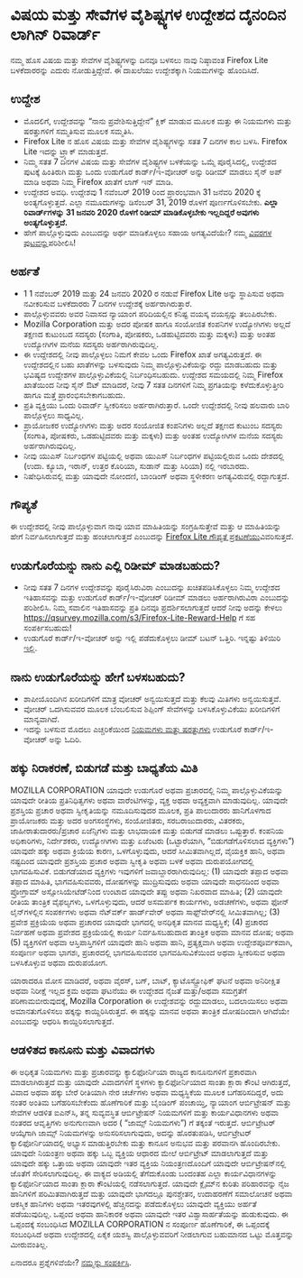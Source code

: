 # ವಿಷಯ ಮತ್ತು ಸೇವೆಗಳ ವೈಶಿಷ್ಟ್ಯಗಳ ಉದ್ದೇಶದ ದೈನಂದಿನ ಲಾಗಿನ್ ರಿವಾರ್ಡ್

ನಮ್ಮ ಹೊಸ ವಿಷಯ ಮತ್ತು ಸೇವೆಗಳ ವೈಶಿಷ್ಟ್ಯಗಳನ್ನು ದಿನವೂ ಬಳಸಲು ನಾವು ನಿಷ್ಠಾವಂತ Firefox Lite ಬಳಕೆದಾರರನ್ನು ಎದುರು ನೋಡುತ್ತಿದ್ದೇವೆ. ಈ ದಾಖಲೆಯು ಉದ್ದೇಶಕ್ಕಾಗಿ ನಿಯಮಗಳನ್ನು ಹೊಂದಿಸಿದೆ.

## ಉದ್ದೇಶ
* ಮೊದಲಿಗೆ, ಉದ್ದೇಶವನ್ನು “ನಾನು ಪ್ರವೇಶಿಸುತ್ತಿದ್ದೇನೆ” ಕ್ಲಿಕ್ ಮಾಡುವ ಮೂಲಕ ಮತ್ತು ಈ ನಿಯಮಗಳು ಮತ್ತು ಷರತ್ತುಗಳಿಗೆ ಸಮ್ಮತಿಸುವ ಮೂಲಕ ಸಮ್ಮತಿಸಿ.
* Firefox Lite ನ ಹೊಸ ವಿಷಯ ಮತ್ತು ಸೇವೆಗಳ ವೈಶಿಷ್ಟ್ಯಗಳನ್ನು ಸತತ 7 ದಿನಗಳ ಕಾಲ ಬಳಸಿ. Firefox Lite ಇದನ್ನು ಟ್ರ್ಯಾಕ್ ಮಾಡುತ್ತದೆ.
* ನಿಮ್ಮ ಸತತ 7 ದಿನಗಳ ವಿಷಯ ಮತ್ತು ಸೇವೆಗಳ ವೈಶಿಷ್ಟ್ಯಗಳ ಬಳಕೆಯನ್ನು ಒಮ್ಮೆ ಪೂರೈಸಿದಲ್ಲಿ, ಉದ್ದೇಶದ ಪುಟಕ್ಕೆ ಹಿಂತಿರುಗಿ ಮತ್ತು ಒಂದು ಉಡುಗೊರೆ ಕಾರ್ಡ್/ಇ-ವೋಚರ್ ಅನ್ನು ರಿಡೀಮ್ ಮಾಡಲು ಸೈನ್ ಅಪ್ ಮಾಡಿ ಅಥವಾ ನಿಮ್ಮ Firefox ಖಾತೆಗೆ ಲಾಗ್ ಇನ್ ಮಾಡಿ.
* ಉದ್ದೇಶದ ಅವಧಿ. ಉದ್ದೇಶವು 1 ನವೆಂಬರ್ 2019 ರಿಂದ ಪ್ರಾರಂಭವಾಗಿ 31 ಜನೆವರಿ 2020 ಕ್ಕೆ ಅಂತ್ಯಗೊಳ್ಳುತ್ತದೆ. ಎಲ್ಲಾ ನಮೂದುಗಳನ್ನು ಡಿಸೆಂಬರ್ 31, 2019 ರೊಳಗೆ ಪೂರ್ಣಗೊಳಿಸಬೇಕು. **ಎಲ್ಲಾ ರಿವಾರ್ಡ್‌ಗಳನ್ನು 31 ಜನವರಿ 2020 ರೊಳಗೆ ರಿಡೀಮ್ ಮಾಡಿಕೊಳ್ಳಬೇಕು ಇಲ್ಲದಿದ್ದರೆ ಅವುಗಳು ಅಂತ್ಯಗೊಳ್ಳುತ್ತದೆ.**
* ಹೇಗೆ ಪಾಲ್ಗೊಳ್ಳುವುದು ಎಂಬುದನ್ನು ಅರ್ಥ ಮಾಡಿಕೊಳ್ಳಲು ಸಹಾಯ ಅಗತ್ಯವಿದೆಯೇ? ನಮ್ಮ [ವಿವರಗಳ ಪುಟವನ್ನು]( https://support.mozilla.org/kb/firefox-lite-reward-program )ಪರಿಶೀಲಿಸಿ!

## ಅರ್ಹತೆ

* 1 1 ನವೆಂಬರ್ 2019 ಮತ್ತು 24 ಜನವರಿ 2020 ರ ನಡುವೆ Firefox Lite ಅನ್ನು ಸ್ಥಾಪಿಸುವ ಅಥವಾ ನವೀಕರಿಸುವ ಬಳಕೆದಾರರು 7 ದಿನಗಳ ಉದ್ದೇಶಕ್ಕೆ ಅರ್ಹರಾಗಿರುತ್ತಾರೆ. 
* ಪಾಲ್ಗೊಳ್ಳುವವರು ಅವರ ನಿವಾಸದ ನ್ಯಾಯಾಂಗ ಪರಿದಿಯಲ್ಲಿನ ಕನಿಷ್ಟ ವಯಸ್ಕ ವಯಸ್ಸನ್ನು ತಲುಪಿರಬೇಕು.
* Mozilla Corporation ಮತ್ತು ಅದರ ಪೋಷಕ ಹಾಗೂ ಸಂಯೋಜಿತ ಕಂಪನಿಗಳ ಉದ್ಯೋಗಿಗಳು ಅಲ್ಲದೆ ತಕ್ಷಣದ ಕುಟುಂಬದ ಸದಸ್ಯರು (ಸಂಗಾತಿ, ಪೋಷಕರು, ಒಡಹುಟ್ಟಿದವರು ಮತ್ತು ಮಕ್ಕಳು) ಮತ್ತು ಅಂತಹ ಉದ್ಯೋಗಿಗಳ ಮನೆಯ ಸದಸ್ಯರು ಅರ್ಹರಾಗಿರುವುದಿಲ್ಲ.
* ಈ ಉದ್ದೇಶದಲ್ಲಿ ನೀವು ಪಾಲ್ಗೊಳ್ಳಲು ನಿಮಗೆ ಕೇವಲ ಒಂದು Firefox ಖಾತೆ ಅಗತ್ಯವಿರುತ್ತದೆ. ಈ ಉದ್ದೇಶದಲ್ಲಿನ ಬಹು ಖಾತೆಗಳನ್ನು ಬಳಸುವುದು ನಿಮ್ಮ ಪಾಲ್ಗೊಳ್ಳುವಿಕೆಯನ್ನು ರದ್ದು ಮಾಡಬಹುದು ಮತ್ತು ಭವಿಷ್ಯದ ಉದ್ದೇಶಗಳ ಪಾಲ್ಗೊಳ್ಳುವಿಕೆಯಲ್ಲಿ ನಿರ್ಬಂಧಿಸಬಹುದು. ಉದ್ದೇಶದ ಸಮಯದಲ್ಲಿ ನಿಮ್ಮ Firefox ಖಾತೆಯಿಂದ ನೀವು ಸೈನ್ ಔಟ್ ಮಾಡಿದರೆ, ನೀವು 7 ಸತತ ದಿನಗಳಿಗೆ ನಿಮ್ಮ ಪ್ರಗತಿಯನ್ನು ಕಳೆದುಕೊಳ್ಳುತ್ತೀರಿ ಹಾಗೂ ಮತ್ತೆ ಪ್ರಾರಂಭಿಸಬೇಕಾಗಬಹುದು.
* ಪ್ರತಿ ವ್ಯಕ್ತಿಯು ಒಂದು ರಿವಾರ್ಡ್ ಸ್ವೀಕರಿಸಲು ಅರ್ಹರಾಗಿರುತ್ತಾರೆ. ಒಂದೇ ಉದ್ದೇಶದಲ್ಲಿ ನೀವು ಹಲವಾರು ಬಾರಿ ಪಾಲ್ಗೊಳ್ಳಲು ಸಾಧ್ಯವಿಲ್ಲ.
* ಪ್ರಾಯೋಜಕರ ಉದ್ಯೋಗಿಗಳು ಮತ್ತು ಅದರ ಸಂಯೋಜಿತ ಕಂಪನಿಗಳು ಅಲ್ಲದೆ ತಕ್ಷಣದ ಕುಟುಂಬ ಸದಸ್ಯರು (ಸಂಗಾತಿ, ಪೋಷಕರು, ಒಡಹುಟ್ಟಿದವರು ಮತ್ತು ಮಕ್ಕಳು) ಮತ್ತು ಅಂತಹ ಉದ್ಯೋಗಿಗಳ ಮನೆಯ ಸದಸ್ಯರು ಅರ್ಹರಾಗಿರುವುದಿಲ್ಲ.
* ನೀವು ಯುಎಸ್ ನಿರ್ಬಂಧಗಳ ಪಟ್ಟಿಯಲ್ಲಿ ಅಥವಾ ಯುಎಸ್ ನಿರ್ಬಂಧಗಳ ಪಟ್ಟಿಯಲ್ಲಿರುವ ಒಂದು ದೇಶದಲ್ಲಿ (ಉದಾ. ಕ್ಯೂಬಾ, ಇರಾನ್, ಉತ್ತರ ಕೊರಿಯಾ, ಸುಡಾನ್ ಮತ್ತು ಸಿರಿಯಾ) ನಲ್ಲಿ ಇರಬಾರದು.
* ನಿಷೇಧಿಸಿರುವಲ್ಲಿ ಮತ್ತು ಯಾವುದೇ ನೋಂದಣಿ, ಬಾಂಡಿಂಗ್ ಅಥವಾ ಸ್ಥಳೀಕರಣ ಅಗತ್ಯವಿರುವಲ್ಲಿ ರದ್ದಾಗುತ್ತದೆ.

## ಗೌಪ್ಯತೆ
ಈ ಉದ್ದೇಶದಲ್ಲಿ ನೀವು ಪಾಲ್ಗೊಳ್ಳುವಾಗ ನಾವು ಯಾವ ಮಾಹಿತಿಯನ್ನು ಸಂಗ್ರಹಿಸುತ್ತೇವೆ ಮತ್ತು ಆ ಮಾಹಿತಿಯನ್ನು ಹೇಗೆ ನಿರ್ವಹಿಸಲಾಗುತ್ತದೆ ಮತ್ತು ಹಂಚಲಾಗುತ್ತದೆ ಎಂಬುದನ್ನು [Firefox Lite ಗೌಪ್ಯತೆ ಪ್ರಕಟಣೆಯು](https://www.mozilla.org/privacy/firefox-lite/)ವಿವರಿಸುತ್ತದೆ.

## ಉಡುಗೊರೆಯನ್ನು ನಾನು ಎಲ್ಲಿ ರಿಡೀಮ್ ಮಾಡಬಹುದು?
* ನೀವು ಸತತ 7 ದಿನಗಳ ಉದ್ದೇಶವನ್ನು ಪೂರೈಸಿರುವಿರಾ ಎಂಬುದನ್ನು ಖಚಿತಪಡಿಸಿಕೊಳ್ಳಲು ನಿಮ್ಮ ಉದ್ದೇಶದ ಇತಿಹಾಸವನ್ನು ಮತ್ತು ಉಡುಗೊರೆ ಕಾರ್ಡ್/ಇ-ವೋಚರ್ ರಿಡೀಮ್ ಮಾಡಲು ಅರ್ಹರಾಗಿರುವಿರಾ ಎಂಬುದನ್ನು ಪರಿಶೀಲಿಸಿ. ನಿಮ್ಮ ಸವಾಲಿನ ಇತಿಹಾಸವನ್ನು ಪ್ರತಿ ದಿನವೂ ಪ್ರದರ್ಶಿಸಲಾಗುತ್ತದೆ ಆದರೆ ನೀವು ಅದನ್ನು ಕೇಳಲು https://qsurvey.mozilla.com/s3/Firefox-Lite-Reward-Help ಗೆ ಸಹ ಸಂಪರ್ಕಿಸಬಹುದು!
* ಉಡುಗೊರೆ ಕಾರ್ಡ್/ಇ-ವೋಚರ್ ಅನ್ನು ಇಲ್ಲಿ ಪಡೆದುಕೊಳ್ಳಲು ಡೀಮ್ ಬಟನ್ ಒತ್ತಿರಿ. ಇನ್ನಷ್ಟು ತಿಳಿಯಿರಿ [ಇಲ್ಲಿ]( https://support.mozilla.org/kb/firefox-lite-reward-program).

## ನಾನು ಉಡುಗೊರೆಯನ್ನು ಹೇಗೆ ಬಳಸಬಹುದು?
* ಶಾಪೀಯೊಂದಿಗಿನ ಖರೀದಿಗಳಿಗೆ ಮಾತ್ರ ವೋಚರ್ ಅನ್ವಯಿಸುತ್ತದೆ ಮತ್ತು ಕೆಲವು ಮಿತಿಗಳು ಅನ್ವಯಿಸುತ್ತವೆ.
* ವೋಚರ್ ಒದಗಿಸುವವರ ಮೂಲಕ ಬೆಂಬಲಿಸುವ ಶಿಪ್ಪಿಂಗ್ ಸೇವೆಗಳನ್ನು ಬಳಸಿಕೊಳ್ಳುವಿಕೆಯು ಖರೀದಿಗಳಿಗೆ ಮಾನ್ಯವಾಗಿದೆ.
* ಇದನ್ನು ಬಳಸುವ ಮೊದಲು ಎಚ್ಚರಿಕೆಯಿಂದ [ನಿಯಮಗಳು ಮತ್ತು ಷರತ್ತುಗಳು](https://shopee.co.id/m/Mozilla-Voucher-Diskon-15RB) ಉಡುಗೊರೆ ಕಾರ್ಡ್/ಇ-ವೋಚರ್ ಅನ್ನು ಓದಿರಿ.

## ಹಕ್ಕು ನಿರಾಕರಣೆ, ಬಿಡುಗಡೆ ಮತ್ತು ಬಾಧ್ಯತೆಯ ಮಿತಿ

MOZILLA CORPORATION ಯಾವುದೇ ಉಡುಗೊರೆ ಅಥವಾ ಪ್ರಚಾರದಲ್ಲಿ ನಿಮ್ಮ ಪಾಲ್ಗೊಳ್ಳುವಿಕೆಯನ್ನು ಯಾವುದೇ ರೀತಿಯ ಪ್ರತಿನಿಧಿತ್ವಗಳು ಅಥವಾ ವಾರೆಂಟಿಗಳನ್ನು, ವ್ಯಕ್ತ ಅಥವಾ ಅವ್ಯಕ್ತವಾಗಿ ಮಾಡುವುದಿಲ್ಲ. ಯಾವುದೇ ಪ್ರಶಸ್ತಿಯ ಪ್ರಚಾರ ಅಥವಾ ಸ್ವೀಕೃತಿಯನ್ನು ನಮೂದಿಸುವುದರ ಮೂಲಕ, ಪ್ರತಿ ಪಾಲುದಾರರು ಹಾನಿಗೊಳಗಾದ ಪ್ರಾಯೋಜಕರು ಮತ್ತು ಅದರ ಅಂಗಸಂಸ್ಥೆಗಳು, ಸಂಯೋಜಿತರು, ಸರಬರಾಜುದಾರರು, ವಿತರಕರು, ಜಾಹೀರಾತುದಾರರು/ಪ್ರಚಾರ ಏಜೆನ್ಸಿಗಳು ಮತ್ತು ಲಾಭದಾಯಕ ಮತ್ತು ಬಿಡುಗಡೆ ಮಾಡಲು ಒಪ್ಪುತ್ತಾರೆ. ಕಂಪನಿಯ ಅಧಿಕಾರಿಗಳು, ನಿರ್ದೇಶಕರು, ಉದ್ಯೋಗಿಗಳು ಮತ್ತು ಏಜೆಂಟರು (ಒಟ್ಟಾರೆಯಾಗಿ, “ಬಿಡುಗಡೆಗೊಳಿಸಲಾದ ವ್ಯಕ್ತಿಗಳು”) ಯಾವುದೇ ಹಕ್ಕು ಅಥವಾ ಕ್ರಿಯೆಯ ಕಾರಣ, ಒಳಗೊಳ್ಳುವುದು, ಆದರೆ ಸೀಮಿತವಾಗಿಲ್ಲದೆ, ವೈಯಕ್ತಿಕ ಹಾನಿ, ಅಥವಾ ನಷ್ಟದಿಂದ ಯಾವುದೇ ಪ್ರಶಸ್ತಿಯ ಪ್ರಚಾರ ಅಥವಾ ಸ್ವೀಕೃತಿ ಅಥವಾ ಬಳಕೆ ಅಥವಾ ದುರುಪಯೋಗದಲ್ಲಿ ಭಾಗವಹಿಸುವಿಕೆ. ಬಿಡುಗಡೆಯಾದ ವ್ಯಕ್ತಿಗಳು ಇವುಗಳಿಗೆ ಜವಾಬ್ದಾರರಾಗಿರುವುದಿಲ್ಲ: (1) ಯಾವುದೇ ತಪ್ಪಾದ ಅಥವಾ ತಪ್ಪಾದ ಮಾಹಿತಿ, ಭಾಗವಹಿಸುವವರು, ದೋಷಗಳನ್ನು ಮುದ್ರಿಸುವುದು ಅಥವಾ ಯಾವುದೇ ಸಾಧನದಿಂದ ಅಥವಾ ಪ್ರೋಗ್ರಾಮ್ ಅಸ್ಸೋಸಿಯೇಟೆಡ್‌ನಿಂದ ಉಂಟಾದ ಯಾವುದೇ ತಪ್ಪು ಅಥವಾ ನಿಖರವಾದ ಮಾಹಿತಿ; (2) ಯಾವುದೇ ರೀತಿಯ ತಾಂತ್ರಿಕ ವೈಫಲ್ಯಗಳು, ಒಳಗೊಳ್ಳುವುದು, ಆದರೆ ಅಸಮರ್ಪಕ ಕಾರ್ಯಗಳು, ಅಡಚಣೆಗಳು, ಅಥವಾ ಫೋನ್ ಲೈನ್‌ಗಳಲ್ಲಿನ ಸಂಪರ್ಕಗಳು ಅಥವಾ ನೆಟ್‌ವರ್ಕ್ ಹಾರ್ಡ್‌ವೇರ್ ಅಥವಾ ಸಾಫ್ಟ್‌ವೇರ್‌ನಲ್ಲಿ ಸೀಮಿತವಾಗಿಲ್ಲ; (3) ಪ್ರವೇಶ ಪ್ರಕ್ರಿಯೆಯ ಅಥವಾ ಪ್ರಚಾರದ ಯಾವುದೇ ಭಾಗದಲ್ಲಿ ಅನಧಿಕೃತ ಮಾನವ ಮಧ್ಯಸ್ಥಿಕೆ; (4) ಪ್ರಚಾರದ ನಿರ್ವಹಣೆ ಅಥವಾ ಪ್ರವೇಶದ ಪ್ರಕ್ರಿಯೆಯಲ್ಲಿ ಕಾರ್ಯ ನಿರ್ವಹಿಸಬಹುದಾದ ತಾಂತ್ರಿಕ ಅಥವಾ ಮಾನವ ದೋಷ; ಅಥವಾ (5) ವ್ಯಕ್ತಿಗಳಿಗೆ ಅಥವಾ ಆಸ್ತಿಪಾಸ್ತಿಗಳಿಗೆ ಯಾವುದೇ ಹಾನಿ ಅಥವಾ ಹಾನಿ, ಪ್ರತ್ಯಕ್ಷವಾಗಿ ಅಥವಾ ಉದ್ದೇಶಪೂರ್ವಕವಾಗಿ, ಸಂಪೂರ್ಣ ಅಥವಾ ಭಾಗಶಃ, ಪ್ರಚಾರದಲ್ಲಿ ಭಾಗವಹಿಸುವವರ ಭಾಗವಹಿಸುವಿಕೆಯಿಂದ ಅಥವಾ ಸ್ವೀಕರಿಸುವ ಅಥವಾ ಬಳಸಿಕೊಳ್ಳುವ ಅಥವಾ ದುರುಪಯೋಗ.

ಯಾರಾದರೂ ಮೋಸ ಮಾಡಿದರೆ, ಅಥವಾ ವೈರಸ್, ಬಗ್, ಬಾಟ್, ಕ್ಯಾಟೊಸ್ಟ್ರೋಫಿಕ್ ಘಟನೆ ಅಥವಾ ಅನಿರೀಕ್ಷಿತ ಅಥವಾ ನಿರೀಕ್ಷೆ ಇಲ್ಲದ ಕ್ರಮ ಅಥವಾ ಘಟನೆಯು ಈ ಉದ್ದೇಶದ ನೈಜತೆ ಮತ್ತು/ಅಥವಾ ಸಮಗ್ರತೆಗೆ ಪರಿಣಾಮಬೀರುವುದಕ್ಕೆ, Mozilla Corporation ಈ ಉದ್ದೇಶವನ್ನು ರದ್ದುಮಾಡಲು, ಬದಲಾಯಿಸಲು ಅಥವಾ ಅಮಾನತುಗೊಳಿಸಲು ಹಕ್ಕನ್ನು ಕಾಯ್ದಿರಿಸಿರುತ್ತದೆ. ಈ ಹಕ್ಕನ್ನು ಮಾನವ ಅಥವಾ ತಾಂತ್ರಿಕ ದೋಷದಿಂದಾಗಿ ಆಗಿದೆಯೇ ಎಂಬುದನ್ನು ಆಧರಿಸಿ ಕಾಯ್ದಿರಿಸಲಾಗುತ್ತದೆ.

## ಆಡಳಿತದ ಕಾನೂನು ಮತ್ತು ವಿವಾದಗಳು

ಈ ಅಧಿಕೃತ ನಿಯಮಗಳು ಮತ್ತು ಪ್ರಚಾರವನ್ನು ಕ್ಯಾಲಿಫೋರ್ನಿಯಾ ರಾಜ್ಯದ ಕಾನೂನುಗಳಿಗೆ ಪ್ರಕಾರವಾಗಿ ಮಾಡಲಾಗಿರುತ್ತದೆ ಮತ್ತು ಯಾವುದೇ ವಿವಾದಗಳಿಗೆ ಸ್ಥಳಗಳು ಕ್ಯಾಲಿಫೋರ್ನಿಯಾದ ಸಾಂತಾ ಕ್ಲಾರಾ ಕೌಂಟಿ ಆಗಿರುತ್ತದೆ, ವಿವಾದ ಅಥವಾ ಹಕ್ಕು ಬೇರೆ ರೀತಿಯಾಗಿ ನೇರ ಚರ್ಚೆಗಳು ಅಥವಾ ಮಧ್ಯಸ್ಥಿಕೆಯ ಮೂಲಕ ಬಗೆಹರಿಸದಿದ್ದರೆ, ಅದು ನಂತರ ಅಂತಿಮ ಬಗೆಹರಿಸಬೇಕೆಂದು ಹೊಣೆಗಾರಿಕೆ ಮತ್ತು ಬೈಂಡಿಂಗ್ ಪಂಚಾಯ್ತಿ, ನ್ಯಾಯಾಂಗ ಆರ್ಬಿಟ್ರೇಷನ್ ಮತ್ತು ಸೇವೆಗಳ ಆಡಳಿತ ಐಎನ್‌ಸಿ, ತನ್ನ ಸುವ್ಯವಸ್ಥಿತ ಆರ್ಬಿಟ್ರೇಷನ್ ನಿಯಮಗಳಿಗೆ ಮತ್ತು ಕಾರ್ಯವಿಧಾನಗಳು ಅಥವಾ ನಂತರದ ಆವೃತ್ತಿಗಳು ಅನುಗುಣವಾಗಿ ಅದರ ( “ಜಾಮ್ಸ್ ನಿಯಮಗಳು”) ಗೆ ತಕ್ಕಂತೆ ಇರುತ್ತದೆ. ಆರ್ಬಿಟ್ರೇಟರ್ ಆಯ್ಕೆಗಾಗಿ ಜಾಮ್ಸ್ ನಿಯಮಗಳನ್ನು ಅನುಸರಿಸಲಾಗುವುದು, ಅದನ್ನು ಹೊರತುಪಡಿಸಿ, ಆರ್ಬಿಟ್ರೇಟರ್ ಕ್ಯಾಲಿಫೋರ್ನಿಯಾದಲ್ಲಿ ಅಭ್ಯಾಸ ಮಾಡುತ್ತಿರಬೇಕು  ಮತ್ತು ಕಾನೂನ ಅನುಭವ ಮತ್ತು ಪರವಾನಗಿ ಹೊಂದಿರಬೇಕು. ಯಾವುದೇ ನಿಯಂತ್ರಣ ಅಥವಾ ಹಕ್ಕು ಒಬ್ಬ ವ್ಯಕ್ತಿಯ ಆಧಾರದ ಮೇಲೆ ಆರ್ಬಿಟ್ರೇಟ್ ಮಾಡಲಾಗುತ್ತದೆ ಮತ್ತು ಯಾವುದೇ ಹಕ್ಕು ಒತ್ತಾಯ ಅಥವಾ ಯಾವುದೇ ಇತರ ವ್ಯಕ್ತಿಯ ನಿಯಂತ್ರಣದೊಂದಿಗೆ ಯಾವುದೇ ಆರ್ಬಿಟ್ರೇಷನ್‌ನಲ್ಲಿ ಜೊತೆಗೆ ಸೇರಿಸಲಾಗುವುದಿಲ್ಲ. ಈ ವಾಕ್ಯದ ಅಡಿಯಲ್ಲಿ ತೆಗೆದುಕೊಂಡು ಬಂದಂತಹ ಎಲ್ಲಾ ಕಾರ್ಯವಿಧಾನಗಳನ್ನು ಕ್ಯಾಲಿಫೋರ್ನಿಯಾದ ಸಾಂತಾ ಕ್ಲಾರಾ ಕೌಂಟಿಯಲ್ಲಿ ನಡೆಸಲಾಗುತ್ತದೆ. ಯಾವುದೇ ಕ್ಲೈಮ್‌ನ ಕುರಿತು ಪರಿಹಾರವನ್ನು ನೈಜ ಹಾನಿಗಳಿಗೆ ಪರಿಮಿತವಾಗಿರುತ್ತದೆ ಮತ್ತು ಯಾವುದೇ ಭಾಗದಲ್ಲೂ ಪುನಶ್ಚೇತನ, ಉದಾಹರಣೆಗೆ ಸಮಾಲೋಚನೆ ಅಥವಾ ಆಕಸ್ಮಿಕ ಹಾನಿಗಳು ಅಥವಾ ಇತರವುಗಳಲ್ಲಿ ಹೆಚ್ಚಿನದನ್ನು ಪಡೆದುಕೊಳ್ಳಲು ಯಾವುದೇ ವ್ಯಕ್ತಿಯು ಅರ್ಹತೆ ಪಡೆಯುವುದಿಲ್ಲ. ಒಪ್ಪಂದ ಅಥವಾ ಹಾನಿಕಾರಕ ಅಥವಾ ಯಾವುದೇ ಇತರ ವಿಶ್ವಾಸಾರ್ಹತೆಯನ್ನು ಹುಡುಕುವುದು. ಈ ಒಪ್ಪಂದಕ್ಕೆ ಸಂಬಂಧಿಸಿದ MOZILLA CORPORATION ನ ಸಂಪೂರ್ಣ ಹೊಣೆಗಾರಿಕೆ, ಈ ಒಪ್ಪಂದಕ್ಕೆ ಸಂಬಂಧಿಸಿದೆ ಅಥವಾ ಉದ್ದೇಶದಲ್ಲಿ ಏಕೈಕ ಯಶಸ್ವಿ ಪಾಲ್ಗೊಳ್ಳುವವರಿಗೆ ನೀಡಲಾಗುವ ಬಹುಮಾನದ ಒಟ್ಟು ಮೊತ್ತವನ್ನು ಮೀರುವಂತಿಲ್ಲ.

ಏನಾದರೂ ಪ್ರಶ್ನೆಗಳಿವೆಯೇ? [ನಮ್ಮನ್ನು ಸಂಪರ್ಕಿಸಿ]( https://qsurvey.mozilla.com/s3/Firefox-Lite-Reward-Help).
